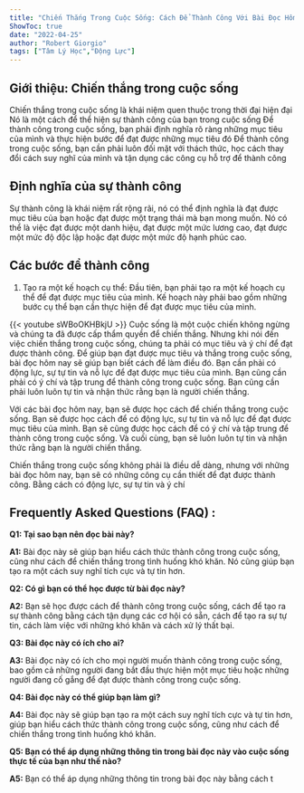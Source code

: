 ```yaml
---
title: "Chiến Thắng Trong Cuộc Sống: Cách Để Thành Công Với Bài Đọc Hôm Nay!"
ShowToc: true 
date: "2022-04-25"
author: "Robert Giorgio" 
tags: ["Tâm Lý Học","Động Lực"]
---
```

## Giới thiệu: Chiến thắng trong cuộc sống

Chiến thắng trong cuộc sống là khái niệm quen thuộc trong thời đại hiện đại Nó là một cách để thể hiện sự thành công của bạn trong cuộc sống Để thành công trong cuộc sống, bạn phải định nghĩa rõ ràng những mục tiêu của mình và thực hiện bước để đạt được những mục tiêu đó Để thành công trong cuộc sống, bạn cần phải luôn đối mặt với thách thức, học cách thay đổi cách suy nghĩ của mình và tận dụng các công cụ hỗ trợ để thành công

## Định nghĩa của sự thành công

Sự thành công là khái niệm rất rộng rãi, nó có thể định nghĩa là đạt được mục tiêu của bạn hoặc đạt được một trạng thái mà bạn mong muốn. Nó có thể là việc đạt được một danh hiệu, đạt được một mức lương cao, đạt được một mức độ độc lập hoặc đạt được một mức độ hạnh phúc cao.

## Các bước để thành công

1. Tạo ra một kế hoạch cụ thể: Đầu tiên, bạn phải tạo ra một kế hoạch cụ thể để đạt được mục tiêu của mình. Kế hoạch này phải bao gồm những bước cụ thể bạn cần thực hiện để đạt được mục tiêu của mình.

{{< youtube sWBoOKHBkjU >}} 
Cuộc sống là một cuộc chiến không ngừng và chúng ta đã được cấp thẩm quyền để chiến thắng. Nhưng khi nói đến việc chiến thắng trong cuộc sống, chúng ta phải có mục tiêu và ý chí để đạt được thành công. Để giúp bạn đạt được mục tiêu và thắng trong cuộc sống, bài đọc hôm nay sẽ giúp bạn biết cách để làm điều đó. Bạn cần phải có động lực, sự tự tin và nỗ lực để đạt được mục tiêu của mình. Bạn cũng cần phải có ý chí và tập trung để thành công trong cuộc sống. Bạn cũng cần phải luôn luôn tự tin và nhận thức rằng bạn là người chiến thắng.

Với các bài đọc hôm nay, bạn sẽ được học cách để chiến thắng trong cuộc sống. Bạn sẽ được học cách để có động lực, sự tự tin và nỗ lực để đạt được mục tiêu của mình. Bạn sẽ cũng được học cách để có ý chí và tập trung để thành công trong cuộc sống. Và cuối cùng, bạn sẽ luôn luôn tự tin và nhận thức rằng bạn là người chiến thắng.

Chiến thắng trong cuộc sống không phải là điều dễ dàng, nhưng với những bài đọc hôm nay, bạn sẽ có những công cụ cần thiết để đạt được thành công. Bằng cách có động lực, sự tự tin và ý chí

## Frequently Asked Questions (FAQ) :
**Q1: Tại sao bạn nên đọc bài này?**

**A1:** Bài đọc này sẽ giúp bạn hiểu cách thức thành công trong cuộc sống, cũng như cách để chiến thắng trong tình huống khó khăn. Nó cũng giúp bạn tạo ra một cách suy nghĩ tích cực và tự tin hơn.

**Q2: Có gì bạn có thể học được từ bài đọc này?**

**A2:** Bạn sẽ học được cách để thành công trong cuộc sống, cách để tạo ra sự thành công bằng cách tận dụng các cơ hội có sẵn, cách để tạo ra sự tự tin, cách làm việc với những khó khăn và cách xử lý thất bại.

**Q3: Bài đọc này có ích cho ai?**

**A3:** Bài đọc này có ích cho mọi người muốn thành công trong cuộc sống, bao gồm cả những người đang bắt đầu thực hiện một mục tiêu hoặc những người đang cố gắng để đạt được thành công trong cuộc sống.

**Q4: Bài đọc này có thể giúp bạn làm gì?**

**A4:** Bài đọc này sẽ giúp bạn tạo ra một cách suy nghĩ tích cực và tự tin hơn, giúp bạn hiểu cách thức thành công trong cuộc sống, cũng như cách để chiến thắng trong tình huống khó khăn.

**Q5: Bạn có thể áp dụng những thông tin trong bài đọc này vào cuộc sống thực tế của bạn như thế nào?**

**A5:** Bạn có thể áp dụng những thông tin trong bài đọc này bằng cách t



